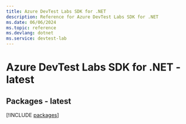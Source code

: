```yaml
---
title: Azure DevTest Labs SDK for .NET
description: Reference for Azure DevTest Labs SDK for .NET
ms.date: 06/06/2024
ms.topic: reference
ms.devlang: dotnet
ms.service: devtest-lab
---
```

# Azure DevTest Labs SDK for .NET - latest
## Packages - latest
[!INCLUDE [packages](devtest-labs-index.md)]